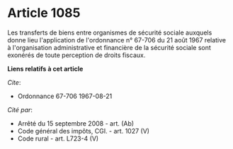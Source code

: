 # Article 1085

Les transferts de biens entre organismes de sécurité sociale auxquels donne lieu l'application de l'ordonnance n° 67-706 du
21 août 1967 relative à l'organisation administrative et financière de la sécurité sociale sont exonérés de toute perception
de droits fiscaux.

**Liens relatifs à cet article**

_Cite_:

  - Ordonnance 67-706 1967-08-21

_Cité par_:

  - Arrêté du 15 septembre 2008 - art. (Ab)
  - Code général des impôts, CGI. - art. 1027 (V)
  - Code rural - art. L723-4 (V)
